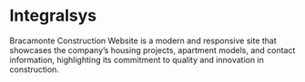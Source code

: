# Integralsys
Bracamonte Construction Website is a modern and responsive site that showcases the company’s housing projects, apartment models, and contact information, highlighting its commitment to quality and innovation in construction.
